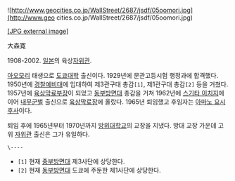 ![http://www.geocities.co.jp/WallStreet/2687/jsdf/05oomori.jpg](http://www.geo
cities.co.jp/WallStreet/2687/jsdf/05oomori.jpg)

[[JPG external
image]](http://www.geocities.co.jp/WallStreet/2687/jsdf/05oomori.jpg)

  
大森寛

1908-2002. [일본](%EC%9D%BC%EB%B3%B8.md)의
육상[자위관](%EC%9E%90%EC%9C%84%EA%B4%80.md).

[아오모리](%EC%95%84%EC%98%A4%EB%AA%A8%EB%A6%AC.md) 태생으로
[도쿄대학](%EB%8F%84%EC%BF%84%EB%8C%80%ED%95%99.md) 출신이다. 1929년에 문관고등시험 행정과에
합격했다. 1950년에 [경찰예비대](%EA%B2%BD%EC%B0%B0%EC%98%88%EB%B9%84%EB%8C%80.md)에
입대하여 제3관구대 총감`[1]`, 제1관구대 총감`[2]` 등을 거쳤다. 1957년에
[육상막료부장](%EC%9C%A1%EA%B5%B0%EC%B0%B8%EB%AA%A8%EC%B0%A8%EC%9E%A5.md)이 되었고
[동부방면대](%EB%8F%99%EB%B6%80%EB%B0%A9%EB%A9%B4%EB%8C%80.md) 총감을 거쳐 1962년에
[스기타 이치지](%EC%8A%A4%EA%B8%B0%ED%83%80%20%EC%9D%B4%EC%B9%98%EC%A7%80.md)에 이어
[내무군벌](%EB%82%B4%EB%AC%B4%EA%B5%B0%EB%B2%8C.md) 출신으로
[육상막료장](%EC%9C%A1%EC%83%81%EB%A7%89%EB%A3%8C%EC%9E%A5.md)에 올랐다. 1965년 퇴임했고
후임자는 [아마노 요시후사](%EC%95%84%EB%A7%88%EB%85%B8%20%EC%9A%94%EC%8B%9C%ED%9B%84%EC%82%AC.md)이다.

퇴임 후에 1965년부터 1970년까지
[방위대학교](%EB%B0%A9%EC%9C%84%EB%8C%80%ED%95%99%EA%B5%90.md)의 교장을 지냈다. 방대 교장
가운데 고위 [자위관](%EC%9E%90%EC%9C%84%EA%B4%80.md) 출신은 그가 유일하다.

`\----`

  * `[1]` 현재 [중부방면대](%EC%A4%91%EB%B6%80%EB%B0%A9%EB%A9%B4%EB%8C%80.md) 제3사단에 상당한다.
  * `[2]` 현재 [동부방면대](%EB%8F%99%EB%B6%80%EB%B0%A9%EB%A9%B4%EB%8C%80.md) 도쿄에 주둔한 제1사단에 상당한다.

